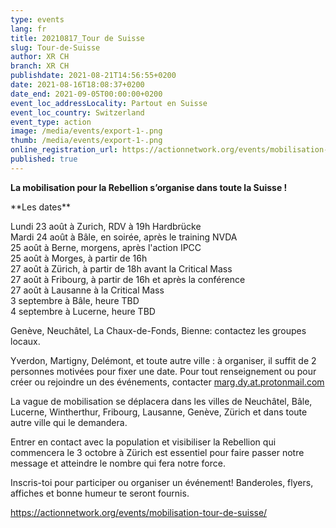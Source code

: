 ```yaml
---
type: events
lang: fr
title: 20210817_Tour de Suisse
slug: Tour-de-Suisse
author: XR CH
branch: XR CH
publishdate: 2021-08-21T14:56:55+0200
date: 2021-08-16T18:08:37+0200
date_end: 2021-09-05T00:00:00+0200
event_loc_addressLocality: Partout en Suisse
event_loc_country: Switzerland
event_type: action
image: /media/events/export-1-.png
thumb: /media/events/export-1-.png
online_registration_url: https://actionnetwork.org/events/mobilisation-tour-de-suisse/
published: true
---
```

**La mobilisation pour la Rebellion s’organise dans toute la Suisse !**

\*\*Les dates\*\*

Lundi 23 août à Zurich, RDV à 19h Hardbrücke\
Mardi 24 août à Bâle, en soirée, après le training NVDA\
25 août à Berne, morgens, après l'action IPCC\
25 août à Morges, à partir de 16h\
27 août à Zürich, à partir de 18h avant la Critical Mass\
27 août à Fribourg, à partir de  16h et après la conférence \
27 août à Lausanne à la Critical Mass\
3 septembre à Bâle, heure TBD\
4 septembre à Lucerne, heure TBD

Genève, Neuchâtel, La Chaux-de-Fonds, Bienne: contactez les groupes locaux.

Yverdon, Martigny, Delémont, et toute autre ville : à organiser, il suffit de 2 personnes motivées pour fixer une date. Pour tout renseignement ou pour créer ou rejoindre un des événements, contacter [marg.dy.at.protonmail.com](mailto:marg.dy@protonmail.com)

La vague de mobilisation se déplacera dans les villes de Neuchâtel, Bâle, Lucerne, Wintherthur, Fribourg, Lausanne, Genève, Zürich et dans toute autre ville qui le demandera.

Entrer en contact avec la population et visibiliser la Rebellion qui commencera le 3 octobre à Zürich est essentiel pour faire passer notre message et atteindre le nombre qui fera notre force.

Inscris-toi pour participer ou organiser un événement! Banderoles, flyers, affiches et bonne humeur te seront fournis.

https://actionnetwork.org/events/mobilisation-tour-de-suisse/